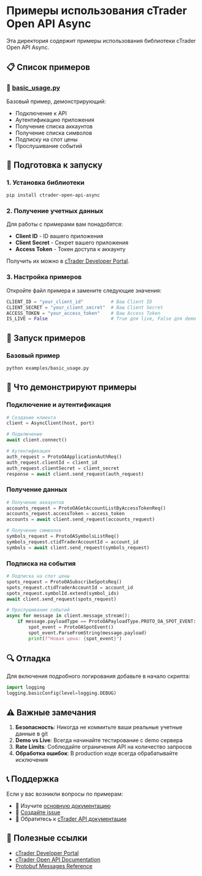 # Примеры использования cTrader Open API Async

Эта директория содержит примеры использования библиотеки cTrader Open API Async.

## 📋 Список примеров

### 🚀 [basic_usage.py](basic_usage.py)
Базовый пример, демонстрирующий:
- Подключение к API
- Аутентификацию приложения
- Получение списка аккаунтов
- Получение списка символов
- Подписку на спот цены
- Прослушивание событий

## 🔧 Подготовка к запуску

### 1. Установка библиотеки
```bash
pip install ctrader-open-api-async
```

### 2. Получение учетных данных
Для работы с примерами вам понадобятся:

- **Client ID** - ID вашего приложения
- **Client Secret** - Секрет вашего приложения  
- **Access Token** - Токен доступа к аккаунту

Получить их можно в [cTrader Developer Portal](https://ctrader.com/developer).

### 3. Настройка примеров
Откройте файл примера и замените следующие значения:

```python
CLIENT_ID = "your_client_id"          # Ваш Client ID
CLIENT_SECRET = "your_client_secret"  # Ваш Client Secret
ACCESS_TOKEN = "your_access_token"    # Ваш Access Token
IS_LIVE = False                       # True для live, False для demo
```

## 🚀 Запуск примеров

### Базовый пример
```bash
python examples/basic_usage.py
```

## 📖 Что демонстрируют примеры

### Подключение и аутентификация
```python
# Создание клиента
client = AsyncClient(host, port)

# Подключение
await client.connect()

# Аутентификация
auth_request = ProtoOAApplicationAuthReq()
auth_request.clientId = client_id
auth_request.clientSecret = client_secret
response = await client.send_request(auth_request)
```

### Получение данных
```python
# Получение аккаунтов
accounts_request = ProtoOAGetAccountListByAccessTokenReq()
accounts_request.accessToken = access_token
accounts = await client.send_request(accounts_request)

# Получение символов
symbols_request = ProtoOASymbolsListReq()
symbols_request.ctidTraderAccountId = account_id
symbols = await client.send_request(symbols_request)
```

### Подписка на события
```python
# Подписка на спот цены
spots_request = ProtoOASubscribeSpotsReq()
spots_request.ctidTraderAccountId = account_id
spots_request.symbolId.extend(symbol_ids)
await client.send_request(spots_request)

# Прослушивание событий
async for message in client.message_stream():
    if message.payloadType == ProtoOAPayloadType.PROTO_OA_SPOT_EVENT:
        spot_event = ProtoOASpotEvent()
        spot_event.ParseFromString(message.payload)
        print(f"Новая цена: {spot_event}")
```

## 🔍 Отладка

Для включения подробного логирования добавьте в начало скрипта:

```python
import logging
logging.basicConfig(level=logging.DEBUG)
```

## ⚠️ Важные замечания

1. **Безопасность**: Никогда не коммитьте ваши реальные учетные данные в git
2. **Demo vs Live**: Всегда начинайте тестирование с demo сервера
3. **Rate Limits**: Соблюдайте ограничения API на количество запросов
4. **Обработка ошибок**: В production коде всегда обрабатывайте исключения

## 📞 Поддержка

Если у вас возникли вопросы по примерам:

- 📖 Изучите [основную документацию](../README.md)
- 🐛 [Создайте issue](https://github.com/paxelcool/ctrader-open-api-async/issues)
- 💬 Обратитесь к [cTrader API документации](https://help.ctrader.com/open-api/)

## 🔗 Полезные ссылки

- [cTrader Developer Portal](https://ctrader.com/developer)
- [cTrader Open API Documentation](https://help.ctrader.com/open-api/)
- [Protobuf Messages Reference](https://help.ctrader.com/open-api/messages/) 